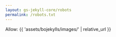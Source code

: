 ```yaml
---
layout: gs-jekyll-core/robots
permalink: /robots.txt
---
```


Allow: {{ 'assets/bojekylls/images/' | relative_url }}